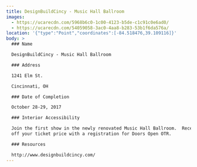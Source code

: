 ```yaml
---
title: DesignBuildCincy - Music Hall Ballroom
images:
  - https://ucarecdn.com/5968b6c0-1c00-4123-b5de-c1c91c0e6ad0/
  - https://ucarecdn.com/54059058-3ac0-4aa8-b283-53b1f6da576a/
location: '{"type":"Point","coordinates":[-84.518476,39.109116]}'
body: >
  ### Name

  DesignBuildCincy - Music Hall Ballroom

  ### Address

  1241 Elm St.

  Cincinnati, OH

  ### Date of Completion

  October 28-29, 2017

  ### Interior Accessibility

  Join the first show in the newly renovated Music Hall Ballroom.  Receive half
  off your ticket price with a registration for Doors Open OTR.

  ### Resources

  http://www.designbuildcincy.com/
---
```

